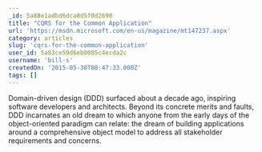 ```yaml
---
_id: 5a88e1adbd6dca0d5f0d2690
title: "CQRS for the Common Application"
url: 'https://msdn.microsoft.com/en-us/magazine/mt147237.aspx'
category: articles
slug: 'cqrs-for-the-common-application'
user_id: 5a83ce59d6eb0005c4ecda2c
username: 'bill-s'
createdOn: '2015-05-30T08:47:33.000Z'
tags: []
---
```


Domain-driven design (DDD) surfaced about a decade ago, inspiring software developers and architects. Beyond its concrete merits and faults, DDD incarnates an old dream to which anyone from the early days of the object-oriented paradigm can relate: the dream of building applications around a comprehensive object model to address all stakeholder requirements and concerns.
